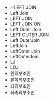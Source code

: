 ﻿- ✅LEFT JOIN
- Left Join
- LEFT JOIN
- LEFT JOIN ON
- Left Outer Join
- LEFT OUTER JOIN
- Left OuterJoin
- LeftJoin
- LeftOuter Join
- LeftOuterJoin
- LJ
- LOJ
- 왼외부조인
- 왼쪽외부조인
- 좌외부조인
- 좌측외부조인

